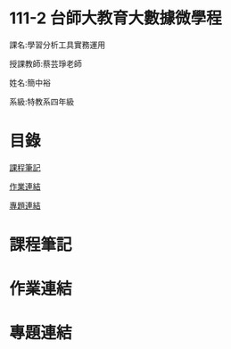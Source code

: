 # 111-2 台師大教育大數據微學程

課名:學習分析工具實務運用

授課教師:蔡芸琤老師

姓名:簡中裕

系級:特教系四年級

# 目錄

[課程筆記](https://github.com/emeraldChung/LAT/edit/main/README.md#%E8%AA%B2%E7%A8%8B%E7%AD%86%E8%A8%98https://github.com/emeraldChung/LAT#%E8%AA%B2%E7%A8%8B%E7%AD%86%E8%A8%98)

[作業連結](https://github.com/emeraldChung/LAT/edit/main/README.md#%E4%BD%9C%E6%A5%AD%E9%80%A3%E7%B5%90)

[專題連結](https://github.com/emeraldChung/LAT/edit/main/README.md#%E5%B0%88%E9%A1%8C%E9%80%A3%E7%B5%90)


# 課程筆記

# 作業連結

# 專題連結
